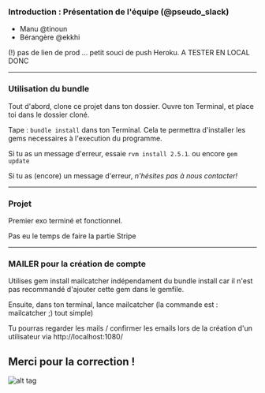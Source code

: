 ### Introduction : Présentation de l'équipe (@pseudo_slack)
- Manu @tinoun 
- Bérangère @ekkhi

(!) pas de lien de prod ... petit souci de push Heroku. A TESTER EN LOCAL DONC 

-------------

### Utilisation du bundle

Tout d'abord, clone ce projet dans ton dossier.
Ouvre ton Terminal, et place toi dans le dossier cloné.

Tape : `bundle install` dans ton Terminal.
Cela te permettra d'installer les gems necessaires à l'execution du programme.

Si tu as un message d'erreur, essaie `rvm install 2.5.1`.
ou encore `gem update`

Si tu as (encore) un message d'erreur, *n'hésites pas à nous contacter!*

------------

### Projet 

Premier exo terminé et fonctionnel.

Pas eu le temps de faire la partie Stripe 

------------

### MAILER pour la création de compte 

Utilises gem install mailcatcher indépendament du bundle install car il n'est pas recommandé d'ajouter cette gem dans le gemfile. 

Ensuite, dans ton terminal, lance mailcatcher (la commande est : mailcatcher ;) tout simple) 

Tu pourras regarder les mails / confirmer les emails lors de la création d'un utilisateur via http://localhost:1080/ 



## Merci pour la correction ! 


![alt tag](https://user-images.githubusercontent.com/37908682/38898586-acc9ed70-4295-11e8-9433-fa83027043be.png)
